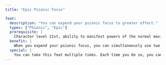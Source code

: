 ```yaml
---
title: "Epic Psionic Focus"

feat:
  description: "You can expend your psionic focus to greater effect."
  types: ["PSionic", "Epic"]
  prerequisite: |
    Character level 21st, ability to manifest powers of the normal maximum power level in at least one psionic class.
  benefit: |
    When you expend your psionic focus, you can simultaneously use two feats that require a psionic focus to be expended, instead of just one. The feats must be stackable. You must still spend the requisite power points required to use each metapsionic feat, and you cannot exceed the power point limit set by your manifester level.
  special: |
    You can take this feat multiple times. Each time you do so, you can simultaneously use one additional feat that requires a psionic focus to be expended.
---
```


